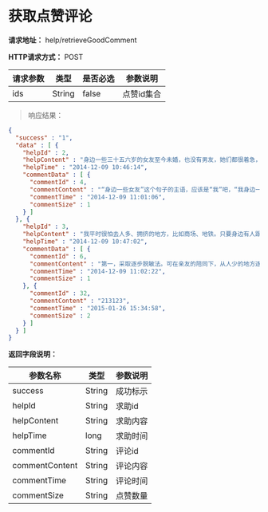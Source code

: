 # 获取点赞评论

**请求地址：** help/retrieveGoodComment

**HTTP请求方式：** POST

| 请求参数 | 类型 | 是否必选 | 参数说明 |
| -- | -- | -- | -- |
| ids | String | false | 点赞id集合 |

>响应结果：

```json
{
  "success" : "1",
  "data" : [ {
    "helpId" : 2,
    "helpContent" : "身边一些三十五六岁的女友至今未婚，也没有男友，她们都很着急，甚至找不到活着的意义了。她们的工作稳定，收入也不错，就是在谈恋爱上不积极。我经常被她们问到活着的意义是什么？这是个哲学问题，我自己也曾问过一些人，但都不是从哲学的角度回复我的，所以我还是疑惑，想问问你。谢谢！",
    "helpTime" : "2014-12-09 10:46:14",
    "commentData" : [ {
      "commentId" : 4,
      "commentContent" : "“身边一些女友”这个句子的主语，应该是“我”吧，“我身边一些三十五六岁的女友……”在这里，“我”是外于这些女友的，与她们有不同的地方，那么不同是什么呢？三十五六岁？女？未婚？我猜测前两项大约相同，不同点在于，你已经结婚，或者至少有了关系稳定的男友。",
      "commentTime" : "2014-12-09 11:01:06",
      "commentSize" : 1
    } ]
  }, {
    "helpId" : 3,
    "helpContent" : "我平时很怕去人多、拥挤的地方，比如商场、地铁。只要身边有人跟我靠得太近，哪怕没有身体接触，我都会心里不舒服，心慌、胸闷。请问这是病吗？我该怎么办？",
    "helpTime" : "2014-12-09 10:47:02",
    "commentData" : [ {
      "commentId" : 6,
      "commentContent" : "第一，采取逐步脱敏法。可在亲友的陪同下，从人少的地方逐步向人多的地方接近。产生紧张情绪时，进行深呼吸，并想像美好轻松的情景。反复训练就能克服这种心理问题",
      "commentTime" : "2014-12-09 11:02:22",
      "commentSize" : 1
    }, {
      "commentId" : 32,
      "commentContent" : "213123",
      "commentTime" : "2015-01-26 15:34:58",
      "commentSize" : 2
    } ]
  } ]
}
```

**返回字段说明：**

| 参数名称 | 类型 | 参数说明 |
| -- | -- | -- |
| success | String | 成功标示 |
| helpId | String | 求助id |
| helpContent | String | 求助内容 |
| helpTime | long | 求助时间 |
| commentId | String | 评论id |
| commentContent | String | 评论内容 |
| commentTime | String | 评论时间 |
| commentSize | String | 点赞数量 |
